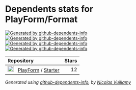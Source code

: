 # Dependents stats for PlayForm/Format

[![Generated by github-dependents-info](https://img.shields.io/static/v1?label=Used%20by&message=3&color=informational&logo=slickpic)](HTTPS://GitHub.Com/PlayForm/Format/network/dependents)
[![Generated by github-dependents-info](https://img.shields.io/static/v1?label=Used%20by%20(public)&message=3&color=informational&logo=slickpic)](HTTPS://GitHub.Com/PlayForm/Format/network/dependents)
[![Generated by github-dependents-info](https://img.shields.io/static/v1?label=Used%20by%20(private)&message=-3&color=informational&logo=slickpic)](HTTPS://GitHub.Com/PlayForm/Format/network/dependents)
[![Generated by github-dependents-info](https://img.shields.io/static/v1?label=Used%20by%20(stars)&message=24&color=informational&logo=slickpic)](HTTPS://GitHub.Com/PlayForm/Format/network/dependents)

| Repository | Stars  |
| :--------  | -----: |
|<img class="avatar mr-2" src="https://avatars.githubusercontent.com/u/59433307?s=40&v=4" width="20" height="20" alt="">  &nbsp; [PlayForm](HTTPS://GitHub.Com/PlayForm) / [Starter](HTTPS://GitHub.Com/PlayForm/Starter) | 12 |

_Generated using [github-dependents-info](HTTPS://GitHub.Com/nvuillam/github-dependents-info), by [Nicolas Vuillamy](HTTPS://GitHub.Com/nvuillam)_
